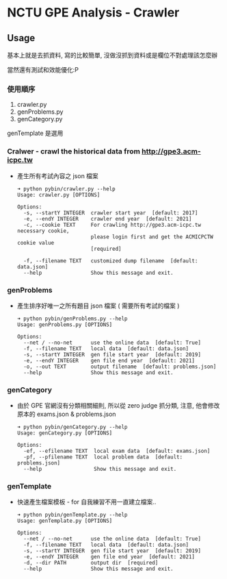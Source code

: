 # NCTU GPE Analysis - Crawler

## Usage

基本上就是去抓資料, 寫的比較簡單, 沒做沒抓到資料或是欄位不對處理該怎麼辦 

當然還有測試和效能優化:P

### 使用順序
1. crawler.py
2. genProblems.py
3. genCategory.py

genTemplate 是選用


### Cralwer - crawl the historical data from http://gpe3.acm-icpc.tw

+ 產生所有考試內容之 json 檔案

  ```
  ➜ python pybin/crawler.py --help
  Usage: crawler.py [OPTIONS]

  Options:
    -s, --startY INTEGER  crawler start year  [default: 2017]
    -e, --endY INTEGER    crawler end year  [default: 2021]
    -c, --cookie TEXT     For crawling http://gpe3.acm-icpc.tw necessary cookie,
                          please login first and get the ACMICPCTW cookie value
                          [required]

    -f, --filename TEXT   customized dump filename  [default: data.json]
    --help                Show this message and exit.
  ```

### genProblems

+ 產生排序好唯一之所有題目 json 檔案 ( 需要所有考試的檔案 )

  ```
  ➜ python pybin/genProblems.py --help
  Usage: genProblems.py [OPTIONS]

  Options:
    --net / --no-net      use the online data  [default: True]
    -f, --filename TEXT   local data  [default: data.json]
    -s, --startY INTEGER  gen file start year  [default: 2019]
    -e, --endY INTEGER    gen file end year  [default: 2021]
    -o, --out TEXT        output filename  [default: problems.json]
    --help                Show this message and exit.
  ```

### genCategory

+ 由於 GPE 官網沒有分類相關細則, 所以從 zero judge 抓分類, 注意, 他會修改原本的 exams.json & problems.json

  ```
  ➜ python pybin/genCategory.py --help
  Usage: genCategory.py [OPTIONS]

  Options:
    -ef, --efilename TEXT  local exam data  [default: exams.json]
    -pf, --pfilename TEXT  local problem data  [default: problems.json]
    --help                 Show this message and exit.
  ```


### genTemplate

+ 快速產生檔案模板 - for 自我練習不用一直建立檔案..

  ```
  ➜ python pybin/genTemplate.py --help 
  Usage: genTemplate.py [OPTIONS]

  Options:
    --net / --no-net      use the online data  [default: True]
    -f, --filename TEXT   local data  [default: data.json]
    -s, --startY INTEGER  gen file start year  [default: 2019]
    -e, --endY INTEGER    gen file end year  [default: 2021]
    -d, --dir PATH        output dir  [required]
    --help                Show this message and exit.
  ```
